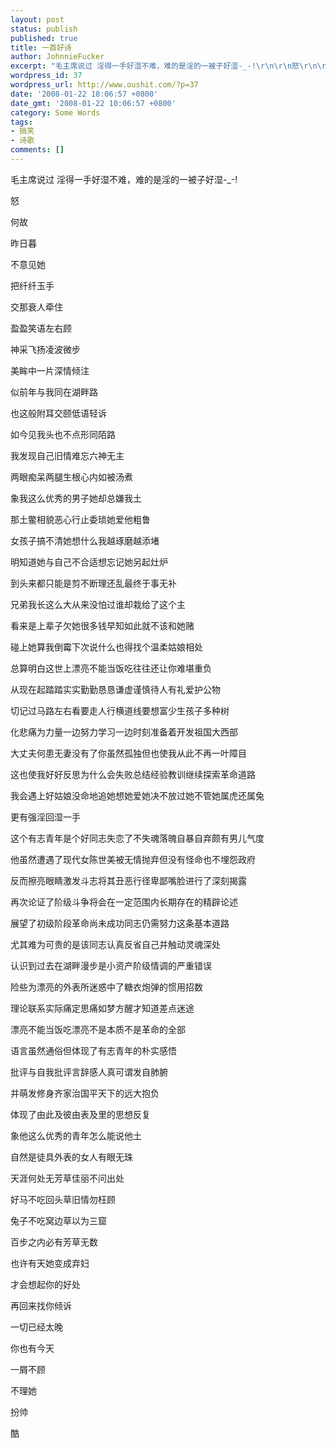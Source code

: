 ```yaml
---
layout: post
status: publish
published: true
title: 一首好诗
author: JohnnieFucker
excerpt: "毛主席说过 淫得一手好湿不难，难的是淫的一被子好湿-_-!\r\n\r\n怒\r\n\r\n何故\r\n\r\n昨日暮\r\n\r\n不意见她\r\n\r\n把纤纤玉手\r\n\r\n交那衰人牵住\r\n\r\n盈盈笑语左右顾\r\n\r\n神采飞扬凌波微步\r\n\r\n美眸中一片深情倾注\r\n\r\n似前年与我同在湖畔路\r\n\r\n也这般附耳交颐低语轻诉\r\n\r\n如今见我头也不点形同陌路\r\n\r\n我发现自己旧情难忘六神无主\r\n\r\n两眼痴呆两腿生根心内如被汤煮\r\n\r\n象我这么优秀的男子她却总嫌我土\r\n\r\n那土鳖相貌恶心行止委琐她爱他粗鲁\r\n\r\n女孩子搞不清她想什么我越琢磨越添堵\r\n\r\n明知道她与自己不合适想忘记她另起灶炉\r\n\r\n到头来都只能是剪不断理还乱最终于事无补\r\n\r\n兄弟我长这么大从来没怕过谁却栽给了这个主\r\n\r\n看来是上辈子欠她很多钱早知如此就不该和她赌\r\n\r\n碰上她算我倒霉下次说什么也得找个温柔姑娘相处\r\n\r\n总算明白这世上漂亮不能当饭吃往往还让你难堪重负\r\n\r\n从现在起踏踏实实勤勤恳恳谦虚谨慎待人有礼爱护公物\r\n\r\n切记过马路左右看要走人行横道线要想富少生孩子多种树\r\n\r\n化悲痛为力量一边努力学习一边时刻准备着开发祖国大西部\r\n\r\n大丈夫何患无妻没有了你虽然孤独但也使我从此不再一叶障目\r\n\r\n这也使我好好反思为什么会失败总结经验教训继续探索革命道路\r\n\r\n我会遇上好姑娘没命地追她想她爱她决不放过她不管她属虎还属兔\r\n\r\n"
wordpress_id: 37
wordpress_url: http://www.oushit.com/?p=37
date: '2008-01-22 18:06:57 +0800'
date_gmt: '2008-01-22 10:06:57 +0800'
category: Some Words
tags:
- 搞笑
- 诗歌
comments: []
---
```

<p>毛主席说过 淫得一手好湿不难，难的是淫的一被子好湿-_-!</p>
<p>怒</p>
<p>何故</p>
<p>昨日暮</p>
<p>不意见她</p>
<p>把纤纤玉手</p>
<p>交那衰人牵住</p>
<p>盈盈笑语左右顾</p>
<p>神采飞扬凌波微步</p>
<p>美眸中一片深情倾注</p>
<p>似前年与我同在湖畔路</p>
<p>也这般附耳交颐低语轻诉</p>
<p>如今见我头也不点形同陌路</p>
<p>我发现自己旧情难忘六神无主</p>
<p>两眼痴呆两腿生根心内如被汤煮</p>
<p>象我这么优秀的男子她却总嫌我土</p>
<p>那土鳖相貌恶心行止委琐她爱他粗鲁</p>
<p>女孩子搞不清她想什么我越琢磨越添堵</p>
<p>明知道她与自己不合适想忘记她另起灶炉</p>
<p>到头来都只能是剪不断理还乱最终于事无补</p>
<p>兄弟我长这么大从来没怕过谁却栽给了这个主</p>
<p>看来是上辈子欠她很多钱早知如此就不该和她赌</p>
<p>碰上她算我倒霉下次说什么也得找个温柔姑娘相处</p>
<p>总算明白这世上漂亮不能当饭吃往往还让你难堪重负</p>
<p>从现在起踏踏实实勤勤恳恳谦虚谨慎待人有礼爱护公物</p>
<p>切记过马路左右看要走人行横道线要想富少生孩子多种树</p>
<p>化悲痛为力量一边努力学习一边时刻准备着开发祖国大西部</p>
<p>大丈夫何患无妻没有了你虽然孤独但也使我从此不再一叶障目</p>
<p>这也使我好好反思为什么会失败总结经验教训继续探索革命道路</p>
<p>我会遇上好姑娘没命地追她想她爱她决不放过她不管她属虎还属兔</p>
<p><!--break--><a id="more-37"></a></p>
<p>更有强淫回湿一手</p>
<p>这个有志青年是个好同志失恋了不失魂落魄自暴自弃颇有男儿气度</p>
<p>他虽然遭遇了现代女陈世美被无情抛弃但没有怪命也不埋怨政府</p>
<p>反而擦亮眼睛激发斗志将其丑恶行径卑鄙嘴脸进行了深刻揭露</p>
<p>再次论证了阶级斗争将会在一定范围内长期存在的精辟论述</p>
<p>展望了初级阶段革命尚未成功同志仍需努力这条基本道路</p>
<p>尤其难为可贵的是该同志认真反省自己并触动灵魂深处</p>
<p>认识到过去在湖畔漫步是小资产阶级情调的严重错误</p>
<p>险些为漂亮的外表所迷惑中了糖衣炮弹的惯用招数</p>
<p>理论联系实际痛定思痛如梦方醒才知道差点迷途</p>
<p>漂亮不能当饭吃漂亮不是本质不是革命的全部</p>
<p>语言虽然通俗但体现了有志青年的朴实感悟</p>
<p>批评与自我批评言辞感人真可谓发自肺腑</p>
<p>并萌发修身齐家治国平天下的远大抱负</p>
<p>体现了由此及彼由表及里的思想反复</p>
<p>象他这么优秀的青年怎么能说他土</p>
<p>自然是徒具外表的女人有眼无珠</p>
<p>天涯何处无芳草佳丽不问出处</p>
<p>好马不吃回头草旧情勿枉顾</p>
<p>兔子不吃窝边草以为三窟</p>
<p>百步之内必有芳草无数</p>
<p>也许有天她变成弃妇</p>
<p>才会想起你的好处</p>
<p>再回来找你倾诉</p>
<p>一切已经太晚</p>
<p>你也有今天</p>
<p>一屑不顾</p>
<p>不理她</p>
<p>扮帅</p>
<p>酷</p>
